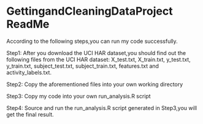 GettingandCleaningDataProject ReadMe
=============================
According to the following steps,you can run my code successfully.

Step1: After you download the UCI HAR dataset,you should find out the following files from the UCI HAR dataset: 
       X_test.txt, X_train.txt, y_test.txt, y_train.txt, subject_test.txt, subject_train.txt, features.txt and
       activity_labels.txt.
       
Step2: Copy the aforementioned files into your own working directory

Step3: Copy my code into your own  run_analysis.R script

Step4: Source and run the run_analysis.R script generated in Step3,you will get the final result.

